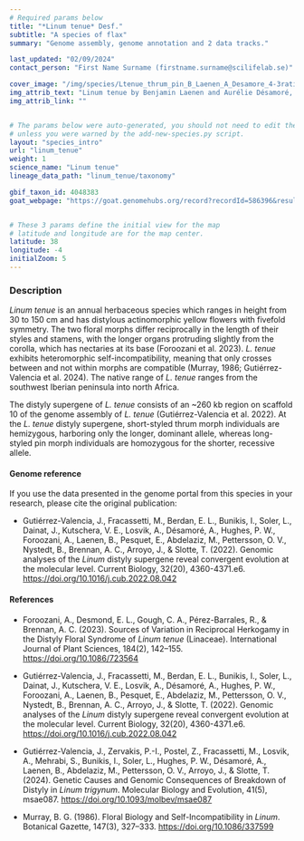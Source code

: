 ```yaml
---
# Required params below
title: "*Linum tenue* Desf."
subtitle: "A species of flax"
summary: "Genome assembly, genome annotation and 2 data tracks."

last_updated: "02/09/2024"
contact_person: "First Name Surname (firstname.surname@scilifelab.se)"

cover_image: "/img/species/Ltenue_thrum_pin_B_Laenen_A_Desamore_4-3ratio_crop.webp"
img_attrib_text: "Linum tenue by Benjamin Laenen and Aurélie Désamoré, used with permission. Flower morphs: thrum (left) and pin (right)."
img_attrib_link: ""


# The params below were auto-generated, you should not need to edit them...
# unless you were warned by the add-new-species.py script.
layout: "species_intro"
url: "linum_tenue"
weight: 1
science_name: "Linum tenue"
lineage_data_path: "linum_tenue/taxonomy"

gbif_taxon_id: 4048383
goat_webpage: "https://goat.genomehubs.org/record?recordId=586396&result=taxon&taxonomy=ncbi#Linum%20tenue"


# These 3 params define the initial view for the map
# latitude and longitude are for the map center.
latitude: 38
longitude: -4
initialZoom: 5
---
```


### Description

*Linum tenue* is an annual herbaceous species which ranges in height from 30 to 150 cm and has distylous actinomorphic yellow flowers with fivefold symmetry. The two floral morphs differ reciprocally in the length of their styles and stamens, with the longer organs protruding slightly from the corolla, which has nectaries at its base (Foroozani et al. 2023). *L. tenue* exhibits heteromorphic self-incompatibility, meaning that only crosses between and not within morphs are compatible (Murray, 1986; Gutiérrez-Valencia et al. 2024). The native range of *L. tenue* ranges from the southwest Iberian peninsula into north Africa.

The distyly supergene of *L. tenue* consists of an ~260 kb region on scaffold 10 of the genome assembly of *L. tenue* (Gutiérrez-Valencia et al. 2022). At the *L. tenue* distyly supergene, short-styled thrum morph individuals are hemizygous, harboring only the longer, dominant allele, whereas long-styled pin morph individuals are homozygous for the shorter, recessive allele.

#### Genome reference

If you use the data presented in the genome portal from this species in your research, please cite the original publication:

- <p> Gutiérrez-Valencia, J., Fracassetti, M., Berdan, E. L., Bunikis, I., Soler, L., Dainat, J., Kutschera, V. E., Losvik, A., Désamoré, A., Hughes, P. W., Foroozani, A., Laenen, B., Pesquet, E., Abdelaziz, M., Pettersson, O. V., Nystedt, B., Brennan, A. C., Arroyo, J., & Slotte, T. (2022). Genomic analyses of the <i>Linum </i>distyly supergene reveal convergent evolution at the molecular level. Current Biology, 32(20), 4360-4371.e6. <a href="https://doi.org/10.1016/j.cub.2022.08.042"> https://doi.org/10.1016/j.cub.2022.08.042</a></p>

#### References

- Foroozani, A., Desmond, E. L., Gough, C. A., Pérez-Barrales, R., & Brennan, A. C. (2023). Sources of Variation in Reciprocal Herkogamy in the Distyly Floral Syndrome of *Linum tenue* (Linaceae). International Journal of Plant Sciences, 184(2), 142–155. <https://doi.org/10.1086/723564>

- Gutiérrez-Valencia, J., Fracassetti, M., Berdan, E. L., Bunikis, I., Soler, L., Dainat, J., Kutschera, V. E., Losvik, A., Désamoré, A., Hughes, P. W., Foroozani, A., Laenen, B., Pesquet, E., Abdelaziz, M., Pettersson, O. V., Nystedt, B., Brennan, A. C., Arroyo, J., & Slotte, T. (2022). Genomic analyses of the *Linum* distyly supergene reveal convergent evolution at the molecular level. Current Biology, 32(20), 4360-4371.e6. <https://doi.org/10.1016/j.cub.2022.08.042>

- Gutiérrez-Valencia, J., Zervakis, P.-I., Postel, Z., Fracassetti, M., Losvik, A., Mehrabi, S., Bunikis, I., Soler, L., Hughes, P. W., Désamoré, A., Laenen, B., Abdelaziz, M., Pettersson, O. V., Arroyo, J., & Slotte, T. (2024). Genetic Causes and Genomic Consequences of Breakdown of Distyly in *Linum trigynum*. Molecular Biology and Evolution, 41(5), msae087. <https://doi.org/10.1093/molbev/msae087>

- Murray, B. G. (1986). Floral Biology and Self-Incompatibility in *Linum*. Botanical Gazette, 147(3), 327–333. <https://doi.org/10.1086/337599>
